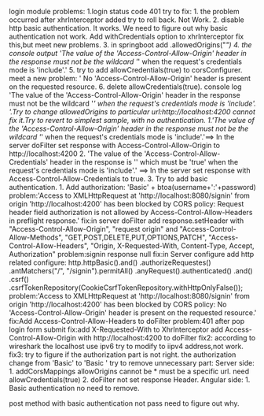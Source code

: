 login module problems:
    1.login status code 401
    	try to fix:
	1. the problem occurred after xhrInterceptor added try to roll back. Not Work.
	2. disable http basic authentication. It works. We need to figure out why basic authentication not work. Add withCredentials option to xhrInterceptor fix this,but meet new problems.
	3. in springboot add .allowedOrigins("*")
	4. the console output 'The value of the 'Access-Control-Allow-Origin' header in the response must not be the wildcard '*' when the request's credentials mode is 'include'.'
	5. try to add allowCredentials(true) to corsConfigurer. meet a new problem: ' No 'Access-Control-Allow-Origin' header is present on the requested resource.
	6. delete allowCredentials(true). console log 'The value of the 'Access-Control-Allow-Origin' header in the response must not be the wildcard '*' when the request's credentials mode is 'include'. '.Try to change allowedOrigins to particular url:http://localhost:4200
	cannot fix it.Try to revert to simplest sample, with no authentication.
	1.'The value of the 'Access-Control-Allow-Origin' header in the response must not be the wildcard '*' when the request's credentials mode is 'include'.'==> In the server doFilter set response with Access-Control-Allow-Origin to http://localhost:4200
	2. 'The value of the 'Access-Control-Allow-Credentials' header in the response is '' which must be 'true' when the request's credentials mode is 'include'.' ==> In the server set response with Access-Control-Allow-Credentials to true.
	3. Try to add basic authentication.
	   1. Add authorization: 'Basic' + btoa(username+':'+password)
	   problem:'Access to XMLHttpRequest at 'http://localhost:8080/signin' from origin 'http://localhost:4200' has been blocked by CORS policy: Request header field authorization is not allowed by Access-Control-Allow-Headers in preflight response.'
	   fix:in server doFilter add response.setHeader with "Access-Control-Allow-Origin", "request origin" and "Access-Control-Allow-Methods", "GET,POST,DELETE,PUT,OPTIONS,PATCH", "Access-Control-Allow-Headers", "Origin, X-Requested-With, Content-Type, Accept, Authorization"
	   problem:signin response null
	   fix:in Server configure add http related configure:
	   	  http.httpBasic().and()
		  .authorizeRequestes()
		  .antMatchers("/", "/signin").permitAll()
		  .anyRequest().authenticated()
		  .and()
		  .csrf()
		  .csrfTokenRepository(CookieCsrfTokenRepository.withHttpOnlyFalse());
	  problem:'Access to XMLHttpRequest at 'http://localhost:8080/signin' from origin 'http://localhost:4200' has been blocked by CORS policy: No 'Access-Control-Allow-Origin' header is present on the requested resource.'
	  fix:Add Access-Control-Allow-Headers to doFilter
	  problem:401 after pop login form submit
	  fix:add X-Requested-With to XhrInterceptor
	     add Access-Control-Allow-Origin with http://localhost:4200 to doFilter
	 fix2: according to wireshark the localhost use ipv6 try to modify to iipv4 address,not work.
	 fix3: try to figure if the authorization part is not right.
	       the authorization change from 'Basic' to 'Basic '
    try to remove unnecessary part:
    	Server side:
	       1. addCorsMappings
	          allowOrigins cannot be * must be a specific url.
	       	  need allowCredentials(true)
	       2. doFilter not set response Header.
       Angular side:
       	       1. Basic authentication no need to remove.


post method with basic authentication not pass need to figure out why.